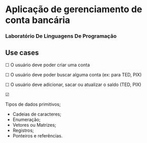 # Aplicação de gerenciamento de conta bancária

### Laboratório De Linguagens De Programação

## Use cases

&#x2610; O usuário deve poder criar uma conta

&#x2610; O usuário deve poder buscar alguma conta (ex: para TED, PIX)

&#x2610; O usuário deve adicionar, sacar ou atualizar o saldo (TED, PIX)

&#x2611;

Tipos de dados primitivos;

- Cadeias de caracteres;
- Enumeração;
- Vetores ou Matrizes;
- Registros;
- Ponteiros e referências.
